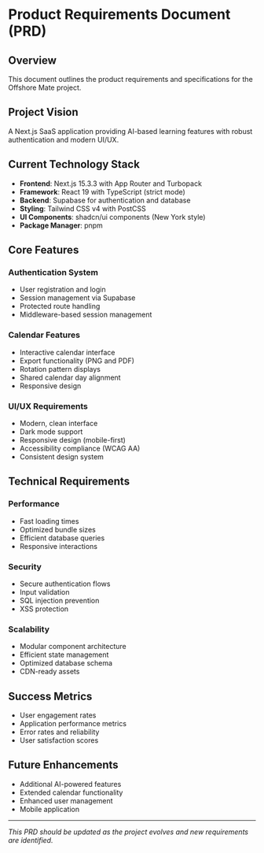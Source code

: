 # Product Requirements Document (PRD)

## Overview
This document outlines the product requirements and specifications for the Offshore Mate project.

## Project Vision
A Next.js SaaS application providing AI-based learning features with robust authentication and modern UI/UX.

## Current Technology Stack
- **Frontend**: Next.js 15.3.3 with App Router and Turbopack
- **Framework**: React 19 with TypeScript (strict mode)
- **Backend**: Supabase for authentication and database
- **Styling**: Tailwind CSS v4 with PostCSS
- **UI Components**: shadcn/ui components (New York style)
- **Package Manager**: pnpm

## Core Features

### Authentication System
- User registration and login
- Session management via Supabase
- Protected route handling
- Middleware-based session management

### Calendar Features
- Interactive calendar interface
- Export functionality (PNG and PDF)
- Rotation pattern displays
- Shared calendar day alignment
- Responsive design

### UI/UX Requirements
- Modern, clean interface
- Dark mode support
- Responsive design (mobile-first)
- Accessibility compliance (WCAG AA)
- Consistent design system

## Technical Requirements

### Performance
- Fast loading times
- Optimized bundle sizes
- Efficient database queries
- Responsive interactions

### Security
- Secure authentication flows
- Input validation
- SQL injection prevention
- XSS protection

### Scalability
- Modular component architecture
- Efficient state management
- Optimized database schema
- CDN-ready assets

## Success Metrics
- User engagement rates
- Application performance metrics
- Error rates and reliability
- User satisfaction scores

## Future Enhancements
- Additional AI-powered features
- Extended calendar functionality
- Enhanced user management
- Mobile application

---

*This PRD should be updated as the project evolves and new requirements are identified.*